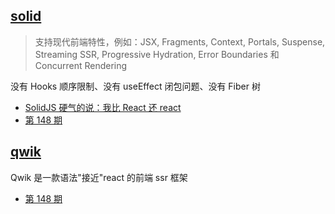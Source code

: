 ## [solid](https://www.solidjs.com/)

> 支持现代前端特性，例如：JSX, Fragments, Context, Portals, Suspense, Streaming SSR, Progressive Hydration, Error Boundaries 和 Concurrent Rendering

没有 Hooks 顺序限制、没有 useEffect 闭包问题、没有 Fiber 树

- [SolidJS 硬气的说：我比 React 还 react](https://segmentfault.com/a/1190000040275257)
- [第 148 期](../blog/148.md)

## [qwik](https://github.com/BuilderIO/qwik)

Qwik 是一款语法"接近"react 的前端 ssr 框架

- [第 148 期](../blog/148.md)
